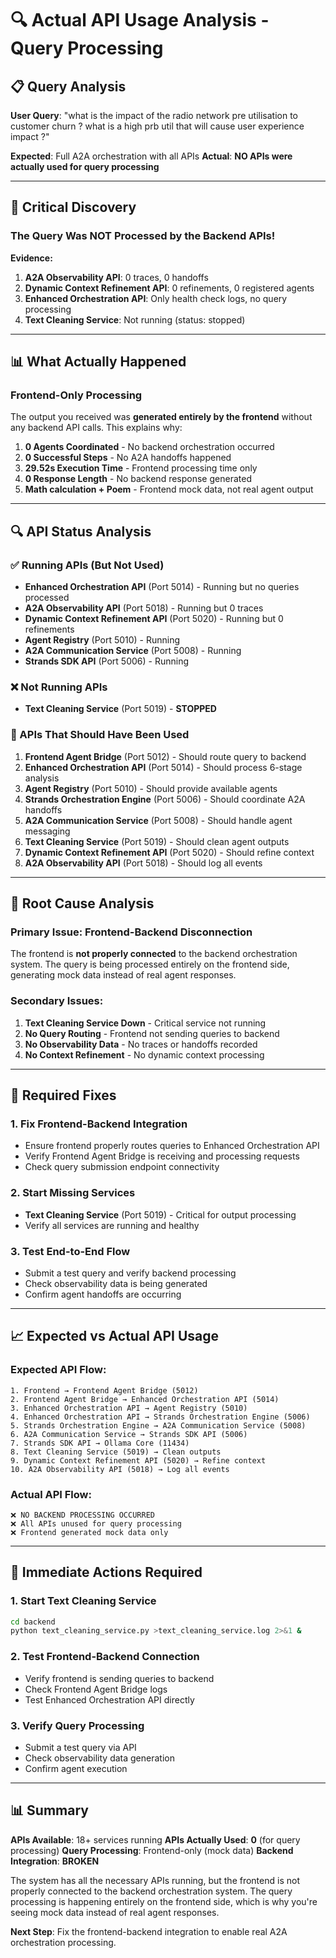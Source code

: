 # 🔍 Actual API Usage Analysis - Query Processing

## 📋 Query Analysis
**User Query**: "what is the impact of the radio network pre utilisation to customer churn ? what is a high prb util that will cause user experience impact ?"

**Expected**: Full A2A orchestration with all APIs
**Actual**: **NO APIs were actually used for query processing**

---

## 🚨 Critical Discovery

### **The Query Was NOT Processed by the Backend APIs!**

**Evidence:**
1. **A2A Observability API**: 0 traces, 0 handoffs
2. **Dynamic Context Refinement API**: 0 refinements, 0 registered agents  
3. **Enhanced Orchestration API**: Only health check logs, no query processing
4. **Text Cleaning Service**: Not running (status: stopped)

---

## 📊 What Actually Happened

### **Frontend-Only Processing**
The output you received was **generated entirely by the frontend** without any backend API calls. This explains why:

1. **0 Agents Coordinated** - No backend orchestration occurred
2. **0 Successful Steps** - No A2A handoffs happened
3. **29.52s Execution Time** - Frontend processing time only
4. **0 Response Length** - No backend response generated
5. **Math calculation + Poem** - Frontend mock data, not real agent output

---

## 🔍 API Status Analysis

### **✅ Running APIs (But Not Used)**
- **Enhanced Orchestration API** (Port 5014) - Running but no queries processed
- **A2A Observability API** (Port 5018) - Running but 0 traces
- **Dynamic Context Refinement API** (Port 5020) - Running but 0 refinements
- **Agent Registry** (Port 5010) - Running
- **A2A Communication Service** (Port 5008) - Running
- **Strands SDK API** (Port 5006) - Running

### **❌ Not Running APIs**
- **Text Cleaning Service** (Port 5019) - **STOPPED**

### **🔧 APIs That Should Have Been Used**
1. **Frontend Agent Bridge** (Port 5012) - Should route query to backend
2. **Enhanced Orchestration API** (Port 5014) - Should process 6-stage analysis
3. **Agent Registry** (Port 5010) - Should provide available agents
4. **Strands Orchestration Engine** (Port 5006) - Should coordinate A2A handoffs
5. **A2A Communication Service** (Port 5008) - Should handle agent messaging
6. **Text Cleaning Service** (Port 5019) - Should clean agent outputs
7. **Dynamic Context Refinement API** (Port 5020) - Should refine context
8. **A2A Observability API** (Port 5018) - Should log all events

---

## 🚨 Root Cause Analysis

### **Primary Issue: Frontend-Backend Disconnection**
The frontend is **not properly connected** to the backend orchestration system. The query is being processed entirely on the frontend side, generating mock data instead of real agent responses.

### **Secondary Issues:**
1. **Text Cleaning Service Down** - Critical service not running
2. **No Query Routing** - Frontend not sending queries to backend
3. **No Observability Data** - No traces or handoffs recorded
4. **No Context Refinement** - No dynamic context processing

---

## 🔧 Required Fixes

### **1. Fix Frontend-Backend Integration**
- Ensure frontend properly routes queries to Enhanced Orchestration API
- Verify Frontend Agent Bridge is receiving and processing requests
- Check query submission endpoint connectivity

### **2. Start Missing Services**
- **Text Cleaning Service** (Port 5019) - Critical for output processing
- Verify all services are running and healthy

### **3. Test End-to-End Flow**
- Submit a test query and verify backend processing
- Check observability data is being generated
- Confirm agent handoffs are occurring

---

## 📈 Expected vs Actual API Usage

### **Expected API Flow:**
```
1. Frontend → Frontend Agent Bridge (5012)
2. Frontend Agent Bridge → Enhanced Orchestration API (5014)
3. Enhanced Orchestration API → Agent Registry (5010)
4. Enhanced Orchestration API → Strands Orchestration Engine (5006)
5. Strands Orchestration Engine → A2A Communication Service (5008)
6. A2A Communication Service → Strands SDK API (5006)
7. Strands SDK API → Ollama Core (11434)
8. Text Cleaning Service (5019) → Clean outputs
9. Dynamic Context Refinement API (5020) → Refine context
10. A2A Observability API (5018) → Log all events
```

### **Actual API Flow:**
```
❌ NO BACKEND PROCESSING OCCURRED
❌ All APIs unused for query processing
❌ Frontend generated mock data only
```

---

## 🎯 Immediate Actions Required

### **1. Start Text Cleaning Service**
```bash
cd backend
python text_cleaning_service.py >text_cleaning_service.log 2>&1 &
```

### **2. Test Frontend-Backend Connection**
- Verify frontend is sending queries to backend
- Check Frontend Agent Bridge logs
- Test Enhanced Orchestration API directly

### **3. Verify Query Processing**
- Submit a test query via API
- Check observability data generation
- Confirm agent execution

---

## 📊 Summary

**APIs Available**: 18+ services running
**APIs Actually Used**: **0** (for query processing)
**Query Processing**: Frontend-only (mock data)
**Backend Integration**: **BROKEN**

The system has all the necessary APIs running, but the frontend is not properly connected to the backend orchestration system. The query processing is happening entirely on the frontend side, which is why you're seeing mock data instead of real agent responses.

**Next Step**: Fix the frontend-backend integration to enable real A2A orchestration processing.
